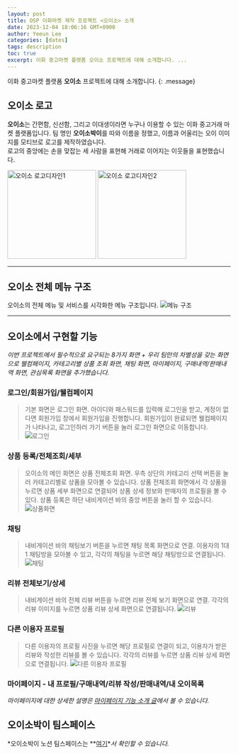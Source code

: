 ```yaml
---
layout: post
title: OSP 이화마켓 제작 프로젝트 <오이소> 소개
date: 2023-12-04 18:06:16 GMT+0900
author: Yeeun Lee
categories: [dates]
tags: description
toc: true
excerpt: 이화 중고마켓 플랫폼 오이소 프로젝트에 대해 소개합니다. ...
---
```



이화 중고마켓 플랫폼 **오이소** 프로젝트에 대해 소개합니다.
{: .message}


## 오이소 로고

**오이소**는 간편함, 신선함, 그리고 이대생이라면 누구나 이용할 수 있는 이화 중고거래 마켓 플랫폼입니다. 팀 명인 **오이소박이**를 따와 이름을 정했고, 이름과 어울리는 오이 이미지를 모티브로 로고를 제작하였습니다.<br>
로고의 중앙에는 손을 맞잡는 세 사람을 표현해 거래로 이어지는 이웃들을 표현했습니다. <br>

<img src="https://github.com/ye-eunlee/osp23-2/assets/144983247/d0ad4ffe-383c-4be3-b681-0696964b4d97" alt="오이소 로고디자인1" style="height: 200px;">
<img src="https://github.com/ye-eunlee/osp23-2/assets/144983247/45b36b25-0b9e-4eb4-abf5-834526e68be3" alt="오이소 로고디자인2" style="width: 200px;">

---

## 오이소 전체 메뉴 구조

오이소의 전체 메뉴 및 서비스를 시각화한 메뉴 구조입니다.
![메뉴 구조](https://github.com/ye-eunlee/osp23-2/assets/144983247/19b07815-fb01-4a5d-ac1d-f8a7f531979c)

---

## 오이소에서 구현할 기능

*이번 프로젝트에서 필수적으로 요구되는 8가지 화면 + 우리 팀만의 차별성을 갖는 화면으로 웰컴페이지, 카테고리별 상품 조회 화면, 채팅 화면, 마이페이지, 구매내역/판매내역 화면, 관심목록 화면을 추가했습니다.*

### 로그인/회원가입/웰컴페이지
> 기본 화면은 로그인 화면. 아이디와 패스워드를 입력해 로그인을 받고, 계정이 없다면 회원가입 창에서 회원가입을 진행합니다. 회원가입이 완료되면 웰컴페이지가 나타나고, 로그인하러 가기 버튼을 눌러 로그인 화면으로 이동합니다.
![로그인](https://github.com/ye-eunlee/osp23-2/assets/144983247/9355cacd-7a34-40d8-aa9e-b5f2e49d935b)

### 상품 등록/전체조회/세부
> 오이소의 메인 화면은 상품 전체조회 화면. 우측 상단의 카테고리 선택 버튼을 눌러 카테고리별로 상품을 모아볼 수 있습니다. 상품 전체조회 화면에서 각 상품을 누르면 상품 세부 화면으로 연결되어 상품 상세 정보와 판매자의 프로필을 볼 수 있다. 상품 등록은 하단 내비게이션 바의 중앙 버튼을 눌러 할 수 있습니다.
![상품화면](https://github.com/ye-eunlee/osp23-2/assets/144983247/63dce4b6-45c1-41d5-8962-ed2bea495ba8)

### 채팅
> 내비게이션 바의 채팅보기 버튼을 누르면 채팅 목록 화면으로 연결. 이용자의 1대1 채팅방을 모아볼 수 있고, 각각의 채팅을 누르면 해당 채팅방으로 연결됩니다.
![채팅](https://github.com/ye-eunlee/osp23-2/assets/144983247/ac315559-c786-4555-b316-94384dd023ed)

### 리뷰 전체보기/상세
> 내비게이션 바의 전체 리뷰 버튼을 누르면 리뷰 전체 보기 화면으로 연결. 각각의 리뷰 이미지를 누르면 상품 리뷰 상세 화면으로 연결됩니다.
![리뷰](https://github.com/ye-eunlee/osp23-2/assets/144983247/b067924d-a16a-4e00-b086-d627fa2a4b05)

### 다른 이용자 프로필
> 다른 이용자의 프로필 사진을 누르면 해당 프로필로 연결이 되고, 이용자가 받은 리뷰와 작성한 리뷰를 볼 수 있습니다. 각각의 리뷰를 누르면 상품 리뷰 상세 화면으로 연결됩니다.
![다른 이용자 프로필](https://github.com/ye-eunlee/osp23-2/assets/144983247/1768b6cb-c04c-4a8d-ad89-1b500a9d382b)

### 마이페이지 - 내 프로필/구매내역/리뷰 작성/판매내역/내 오이목록
*마이페이지에 대한 상세한 설명은 [마이페이지 기능 소개 글](https://sarang-han.github.io/dates/2023/11/30/%ED%95%B4%EC%84%A4_%EB%A7%88%EC%9D%B4%ED%8E%98%EC%9D%B4%EC%A7%80/)에서 볼 수 있습니다.*


## 오이소박이 팀스페이스
*오이소박이 노션 팀스페이스는 **[여기](https://www.notion.so/74fb1a71b7964b2ab6450a1cead6434e)**서 확인할 수 있습니다.*
